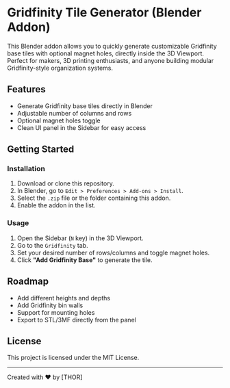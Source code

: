 # Gridfinity Tile Generator (Blender Addon)

This Blender addon allows you to quickly generate customizable Gridfinity base tiles with optional magnet holes, directly inside the 3D Viewport. Perfect for makers, 3D printing enthusiasts, and anyone building modular Gridfinity-style organization systems.

## Features

- Generate Gridfinity base tiles directly in Blender
- Adjustable number of columns and rows
- Optional magnet holes toggle
- Clean UI panel in the Sidebar for easy access

## Getting Started

### Installation

1. Download or clone this repository.
2. In Blender, go to `Edit > Preferences > Add-ons > Install`.
3. Select the `.zip` file or the folder containing this addon.
4. Enable the addon in the list.

### Usage

1. Open the Sidebar (`N` key) in the 3D Viewport.
2. Go to the `Gridfinity` tab.
3. Set your desired number of rows/columns and toggle magnet holes.
4. Click **"Add Gridfinity Base"** to generate the tile.

## Roadmap

- Add different heights and depths
- Add Gridfinity bin walls
- Support for mounting holes
- Export to STL/3MF directly from the panel

## License

This project is licensed under the MIT License.

---

Created with ❤️ by [THOR]
